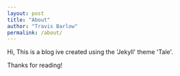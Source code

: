 ```yaml
---
layout: post
title: "About"
author: "Travis Barlow"
permalink: /about/
---
```


Hi, This is a blog ive created using the 'Jekyll' theme 'Tale'.

Thanks for reading!
